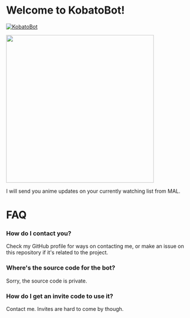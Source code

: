 # Welcome to KobatoBot!

[![KobatoBot](https://img.shields.io/badge/KobatoBot-Message%20Me-blue?logo=telegram)](tg://resolve?domain=KobatoBot)

<img src="https://cherryleafroad.github.io/KobatoBot/assets/kobato.jpg" width="400" height="400">

I will send you anime updates on your currently watching list from MAL.

# FAQ

### How do I contact you?
Check my GitHub profile for ways on contacting me, or make an issue on this repository if it's related to the project.

###  Where's the source code for the bot?
Sorry, the source code is private.

### How do I get an invite code to use it?
Contact me. Invites are hard to come by though.
